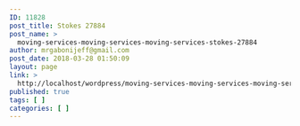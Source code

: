 ```yaml
---
ID: 11828
post_title: Stokes 27884
post_name: >
  moving-services-moving-services-moving-services-stokes-27884
author: mrgabonijeff@gmail.com
post_date: 2018-03-28 01:50:09
layout: page
link: >
  http://localhost/wordpress/moving-services-moving-services-moving-services-stokes-27884/
published: true
tags: [ ]
categories: [ ]
---
```

